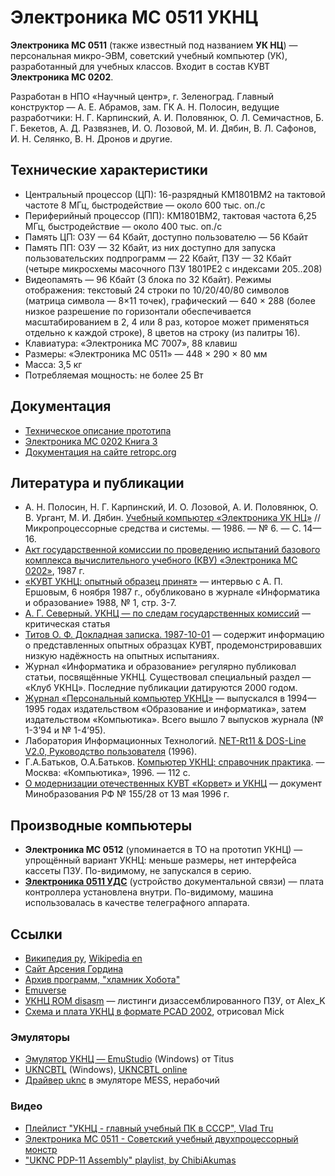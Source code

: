 # Электроника МС 0511 УКНЦ

**Электроника МС 0511** (также известный под названием **УК НЦ**) — персональная микро-ЭВМ, советский учебный компьютер (УК), разработанный для учебных классов. Входит в состав КУВТ **Электроника МС 0202**.

Разработан в НПО «Научный центр», г. Зеленоград. Главный конструктор — А. Е. Абрамов, зам. ГК А. Н. Полосин, ведущие разработчики: Н. Г. Карпинский, А. И. Половянюк, О. Л. Семичастнов, Б. Г. Бекетов, А. Д. Развязнев, И. О. Лозовой, М. И. Дябин, В. Л. Сафонов, И. Н. Селянко, В. Н. Дронов и другие.

## Технические характеристики

* Центральный процессор (ЦП): 16-разрядный КМ1801ВМ2 на тактовой частоте 8 МГц, быстродействие — около 600 тыс. оп./с
* Периферийный процессор (ПП): КМ1801ВМ2, тактовая частота 6,25 МГц, быстродействие — около 400 тыс. оп./с
* Память ЦП: ОЗУ — 64 Кбайт, доступно пользователю — 56 Кбайт
* Память ПП: ОЗУ — 32 Кбайт, из них доступно для запуска пользовательских подпрограмм — 22 Кбайт, ПЗУ — 32 Кбайт (четыре микросхемы масочного ПЗУ 1801РЕ2 с индексами 205..208)
* Видеопамять — 96 Кбайт (3 блока по 32 Кбайт). Режимы отображения: текстовый 24 строки по 10/20/40/80 символов (матрица символа — 8×11 точек), графический — 640 × 288 (более низкое разрешение по горизонтали обеспечивается масштабированием в 2, 4 или 8 раз, которое может применяться отдельно к каждой строке), 8 цветов на строку (из палитры 16).
* Клавиатура: «Электроника МС 7007», 88 клавиш
* Размеры: «Электроника МС 0511» — 448 × 290 × 80 мм
* Масса: 3,5 кг
* Потребляемая мощность: не более 25 Вт

## Документация
* [Техническое описание прототипа](http://www.emuverse.ru/wiki/%D0%A3%D0%9A%D0%9D%D0%A6_%D0%A2%D0%B5%D1%85%D0%BD%D0%B8%D1%87%D0%B5%D1%81%D0%BA%D0%BE%D0%B5_%D0%BE%D0%BF%D0%B8%D1%81%D0%B0%D0%BD%D0%B8%D0%B5_%D0%BF%D1%80%D0%BE%D1%82%D0%BE%D1%82%D0%B8%D0%BF%D0%B0)
* [Электроника МС 0202 Книга 3](http://uknc.narod.ru/Strelets/index.htm)
* [Документация на сайте retropc.org](https://retropc.org/index.html?action=w_razdela&id_razdel=31#c15)

## Литература и публикации
* А. Н. Полосин, Н. Г. Карпинский, И. О. Лозовой, А. И. Половянюк, О. В. Ургант, М. И. Дябин. [Учебный компьютер «Электроника УК НЦ»](http://www.wdigest.ru/mpss_pdf/1986/mpss-1986-06.pdf) // Микропроцессорные средства и системы. — 1986. — № 6. — С. 14—16.
* [Акт государственной комиссии по проведению испытаний базового комплекса вычислительного учебного (КВУ) «Электроника МС 0202»](http://ershov.iis.nsk.su/archive/eaindex.asp?did=23702), 1987 г.
* [«КУВТ УКНЦ: опытный образец принят»](http://ershov.iis.nsk.su/archive/eaindex.asp?lang=1&did=7109) — интервью с А. П. Ершовым, 6 ноября 1987 г., обубликовано в журнале «Информатика и образование» 1988, № 1, стр. 3-7.
* [А. Г. Северный. УКНЦ — по следам государственных комиссий](https://web.archive.org/web/20140502000129/http://www.az-libr.ru/Persons/0GN/fe16506c/Books/info/19880219.shtml) — критическая статья
* [Титов О. Ф. Докладная записка. 1987-10-01](http://ershov.iis.nsk.su/archive/eaimage.asp?lang=1&did=23704&fileid=167329) — содержит информацию о представленных опытных образцах КУВТ, продемонстрировавших низкую надёжность на опытных испытаниях.
* Журнал «Информатика и образование» регулярно публиковал статьи, посвящённые УКНЦ. Существовал специальный раздел — «Клуб УКНЦ». Последние публикации датируются 2000 годом.
* [Журнал «Персональный компьютер УКНЦ»](http://www.emuverse.ru/wiki/%D0%A3%D0%9A%D0%9D%D0%A6_%D0%B6%D1%83%D1%80%D0%BD%D0%B0%D0%BB) — выпускался в 1994—1995 годах издательством «Образование и информатика», затем издательством «Компьютика». Всего вышло 7 выпусков журнала (№ 1-3’94 и № 1-4’95).
* Лаборатория Информационных Технологий. [NET-Rt11 & DOS-Line V2.0, Руководство пользователя](http://uknc.narod.ru/Net-RT11/Net-RT11_User_Manual.doc) (1996).
* Г.А.Батьков, О.А.Батьков. [Компьютер УКНЦ: справочник практика](http://zx-pk.ru/showpost.php?p=759733&postcount=1). — Москва: «Компьютика», 1996. — 112 с.
* [О модернизации отечественных КУВТ «Корвет» и УКНЦ](https://web.archive.org/web/20100405030026/http://www.edu.ru/db-mon/mo/Data/d_96/l155.html) — документ Минобразования РФ № 155/28 от 13 мая 1996 г.

## Производные компьютеры
* **Электроника МС 0512** (упоминается в ТО на прототип УКНЦ) — упрощённый вариант УКНЦ: меньше размеры, нет интерфейса кассеты ПЗУ. По-видимому, не запускался в серию.
* [**Электроника 0511 УДС**](https://web.archive.org/web/20141205150544/http://fincoins.spb.ru/oldpc/0511/0511-uds.html) (устройство документальной связи) — плата контроллера установлена внутри. По-видимому, машина использовалась в качестве телеграфного аппарата.

## Ссылки
* [Википедия ру](https://ru.wikipedia.org/wiki/Электроника_МС_0511), [Wikipedia en](https://en.wikipedia.org/wiki/UKNC)
* [Сайт Арсения Гордина](http://uknc.narod.ru/)
* [Архив программ, "хламник Хобота"](http://archive.pdp-11.org.ru/)
* [Emuverse](http://www.emuverse.ru/wiki/УКНЦ)
* [УКНЦ ROM disasm](http://www.emuverse.ru/wiki/%D0%A3%D0%9A%D0%9D%D0%A6_ROM_disasm) — листинги дизассемблированного ПЗУ, от Alex_K
* [Схема и плата УКНЦ в формате PCAD 2002](http://micklab.ru/MC0511.htm), отрисовал Mick

### Эмуляторы
* [Эмулятор УКНЦ — EmuStudio](https://zx-pk.ru/threads/18027-emulyator-uknts-emustudio.html) (Windows) от Titus
* [UKNCBTL](https://github.com/nzeemin/ukncbtl) (Windows), [UKNCBTL online](https://nzeemin.github.io/ukncbtl-online.html)
* [Драйвер uknc](https://github.com/mamedev/mame/blob/master/src/mame/ussr/uknc.cpp) в эмуляторе MESS, нерабочий

### Видео
* [Плейлист "УКНЦ - главный учебный ПК в СССР", Vlad Tru](https://www.youtube.com/playlist?list=PLiWLTRSJ9VmvQVA93Dbrp72_ow4OFiON2)
* [Электроника МС 0511 - Советский учебный двухпроцессорный монстр](https://youtu.be/dVenGboVfpE)
* ["UKNC PDP-11 Assembly" playlist, by ChibiAkumas](https://www.youtube.com/playlist?list=PLp_QNRIYljFosVKGRrGD1dFCXrcmBhdvS)
